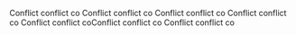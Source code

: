 Conflict conflict co
Conflict conflict co
Conflict conflict co
Conflict conflict co
Conflict conflict coConflict conflict co
Conflict conflict co